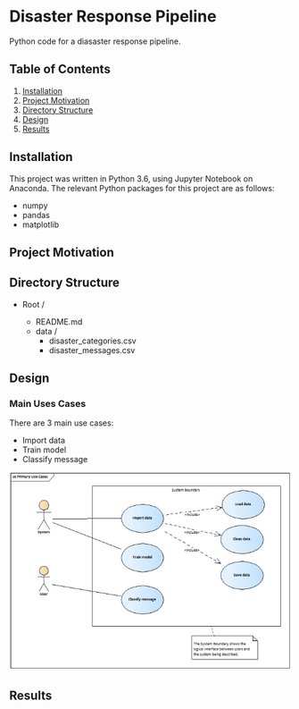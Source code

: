 # Disaster Response Pipeline
Python code for a diasaster response pipeline.

## Table of Contents

1. [Installation](#installation)
2. [Project Motivation](#motivation)
3. [Directory Structure](#directoryStructure)
4. [Design](#design)
5. [Results](#results)

## Installation <a name="installation"></a>

This project was written in Python 3.6, using Jupyter Notebook on Anaconda. The relevant Python packages for this project are as follows:

- numpy
- pandas
- matplotlib


## Project Motivation <a name="motivation"></a>


## Directory Structure <a name="directoryStructure"></a>

- Root /

    - README.md  
    - data /  
        - disaster_categories.csv  
        - disaster_messages.csv  

## Design <a name="design"></a>

### Main Uses Cases
There are 3 main use cases:

- Import data
- Train model
- Classify message

<p align="center">
    <img src="./uml/Use cases.png" width="800" title="Main use cases." alt="Main use cases.">
</p>

## Results <a name="results"></a>
